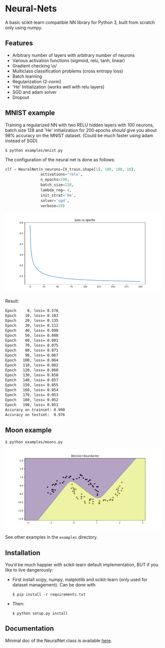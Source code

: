 Neural-Nets
===========

A basic scikit-learn compatible NN library for Python 3, built from scratch
only using numpy.

Features
--------

- Arbitrary number of layers with arbitrary number of neurons
- Various activation functions (sigmoid, relu, tanh, linear)
- Gradient checking \o/
- Multiclass classification problems (cross entropy loss)
- Batch learning
- Regularization (2-norm)
- 'He' Initialization (works well with relu layers)
- SGD and adam solver
- Dropout

MNIST example
-------------

Training a regularized NN with two RELU hidden layers with 100 neurons, batch
size 128 and 'He' initialization for 200 epochs *should* give you about 98%
accuracy on the MNIST dataset. (Could be much faster using adam instead of
SGD).

    $ python examples/mnist.py

The configuration of the neural net is done as follows:

```python
clf = NeuralNet(n_neurons=[X_train.shape[1], 100, 100, 10],
                activations='relu',
                n_epochs=200,
                batch_size=128,
                lambda_reg=.4,
                init_strat='He',
                solver='sgd',
                verbose=10)
```

![mnist_loss](imgs/loss_mnist.png)

Result:

```
Epoch     0, loss= 0.576
Epoch    10, loss= 0.183
Epoch    20, loss= 0.135
Epoch    30, loss= 0.112
Epoch    40, loss= 0.098
Epoch    50, loss= 0.088
Epoch    60, loss= 0.081
Epoch    70, loss= 0.075
Epoch    80, loss= 0.071
Epoch    90, loss= 0.067
Epoch   100, loss= 0.064
Epoch   110, loss= 0.062
Epoch   120, loss= 0.060
Epoch   130, loss= 0.058
Epoch   140, loss= 0.057
Epoch   150, loss= 0.055
Epoch   160, loss= 0.054
Epoch   170, loss= 0.053
Epoch   180, loss= 0.052
Epoch   190, loss= 0.051
Accuracy on trainset: 0.990
Accuracy on testset:  0.976
```

Moon example
-------------
    $ python examples/moons.py

![moon_boundaries](imgs/decision_boundary_moons.png)

See other examples in the `examples` directory.


Installation
------------

You'd be much happier with scikit-learn default implementation, BUT if you like
to live dangerously:

- First install scipy, numpy, matplotlib and scikit-learn (only used for
  dataset management). Can be done with

    ```
    $ pip install -r requirements.txt
    ```

- Then:

    ```
    $ python setup.py install
    ```

 
Documentation
-------------

Minimal doc of the NeuralNet class is available
[here](http://neural-nets.readthedocs.io).
